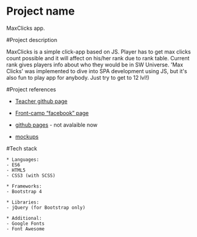 # Project name

MaxClicks app.

#Project description

MaxClicks is a simple click-app based on JS. Player has to get max clicks count possible and it will affect on his/her rank due to rank table. Current rank gives players info about who they would be in SW Universe. 'Max Clicks' was implemented to dive into SPA development using JS, but it's also fun to play app for anybody. Just try to get to 12 lvl!)

#Project references

* [Teacher github page](https://github.com/dosandk)

* [Front-camp “facebook” page](https://www.facebook.com/groups/270300106928894/)

* [github pages](https://somelink)  - not avalaible now

* [mockups](https://wireframepro.mockflow.com/view/M378b133e7c4ded180a7a8efa5d5bbdc31539177628947#/page/58552349a09c49b2952697a17b0b9f91)

#Tech stack

	* Languages:
	- ES6
	- HTML5
	- CSS3 (with SCSS)
	
	* Frameworks:
	- Bootstrap 4
	
	* Libraries:
	- jQuery (for Bootstrap only)
	
	* Additional:
	- Google Fonts
	- Font Awesome
